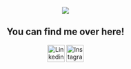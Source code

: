 <p align="center">
 <img src="https://capsule-render.vercel.app/api?type=waving&color=auto&height=200&section=header&text=Hi,%20I'm%20Santiago!&fontSize=70" />
</p>
<h2 align="center">  
You can find me over here!
</h2>

<p align="center">
  <img src="https://cdn-icons-png.flaticon.com/512/174/174857.png" alt="Linkedin" height="40"/>
  <img src="https://upload.wikimedia.org/wikipedia/commons/thumb/5/58/Instagram-Icon.png/768px-Instagram-Icon.png" alt="Instagram" height="40"/>
</p>
